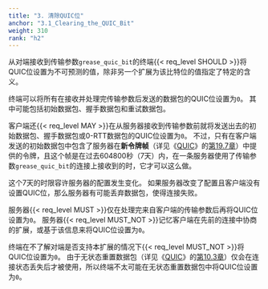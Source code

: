 ```yaml
---
title: "3. 清除QUIC位"
anchor: "3.1_Clearing_the_QUIC_Bit"
weight: 310
rank: "h2"
---
```


从对端接收到传输参数`grease_quic_bit`的终端{{< req_level SHOULD >}}将QUIC位设置为不可预测的值，除非另一个扩展为该比特位的值指定了特定的含义。

终端可以将所有在接收并处理完传输参数后发送的数据包的QUIC位设置为`0`。
其中可能包括初始数据包、握手数据包和重试数据包。

客户端还{{< req_level MAY >}}在从服务器接收到传输参数前就将发送出去的初始数据包、握手数据包或0-RTT数据包的QUIC位设置为`0`。
不过，只有在客户端发送的初始数据包中包含了服务器在**新令牌帧**（详见《[QUIC](../RFC9000_Chinese_Simplified)》的[第19.7章](../RFC9000_Chinese_Simplified/#19.7_NEW_TOKEN_Frames)）中提供的令牌，且这个帧是在过去604800秒（7天）内，在一条服务器使用了传输参数`grease_quic_bit`的连接上接收到的时，它才可以这么做。

这个7天的时限容许服务器的配置发生变化。
如果服务器改变了配置且客户端没有设置QUIC位，那么服务器有可能丢弃数据包，使得连接失败。

服务器{{< req_level MUST >}}仅在处理完来自客户端的传输参数后再将QUIC位设置为`0`。
服务器{{< req_level MUST_NOT >}}记忆客户端在先前的连接中协商的扩展，或基于该信息来将QUIC位设置为`0`。

终端在不了解对端是否支持本扩展的情况下{{< req_level MUST_NOT >}}将QUIC位设置为`0`。
由于无状态重置数据包（详见《[QUIC](../RFC9000_Chinese_Simplified)》的[第10.3章](../RFC9000_Chinese_Simplified/#10.3_Stateless_Reset)）仅会在连接状态丢失后才被使用，所以终端不太可能在无状态重置数据包中将QUIC位设置为`0`。
